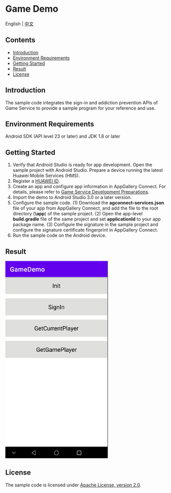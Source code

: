 # Game Demo
English | [中文](https://github.com/HMS-Core/hms-game-demo/blob/master/README_ZH.md)
## Contents

 * [Introduction](#Introduction)
 * [Environment Requirements](#Environment-Requirements)
 * [Getting Started](#Getting-Started)
 * [Result](#Result)
 * [License](#License)

## Introduction
   The sample code integrates the sign-in and addiction prevention APIs of Game Service to provide a sample program for your reference and use.

## Environment Requirements
   Android SDK (API level 23 or later) and JDK 1.8 or later

## Getting Started

   1. Verify that Android Studio is ready for app development. Open the sample project with Android Studio. Prepare a device running the latest Huawei Mobile Services (HMS).
   2. Register a [HUAWEI ID](https://developer.huawei.com/consumer/en/).
   3. Create an app and configure app information in AppGallery Connect.
   For details, please refer to [Game Service Development Preparations](https://developer.huawei.com/consumer/en/doc/development/HMSCore-Guides/config-agc-0000001050166285).
   4. Import the demo to Android Studio 3.0 or a later version.
   5. Configure the sample code.
   (1) Download the **agconnect-services.json** file of your app from AppGallery Connect, and add the file to the root directory (**\app**) of the sample project.
   (2) Open the app-level **build.gradle** file of the same project and set **applicationId** to your app package name.
   (3) Configure the signature in the sample project and configure the signature certificate fingerprint in AppGallery Connect.
   6. Run the sample code on the Android device.

## Result
   <img src="result.png">

## License
   The sample code is licensed under [Apache License, version 2.0](https://www.apache.org/licenses/LICENSE-2.0).
